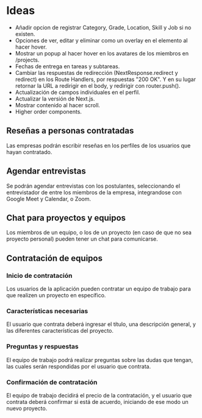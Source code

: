 # Ideas

- Añadir opcion de registrar Category, Grade, Location, Skill y Job si no existen.
- Opciones de ver, editar y eliminar como un overlay en el elemento al hacer hover.
- Mostrar un popup al hacer hover en los avatares de los miembros en /projects.
- Fechas de entrega en tareas y subtareas.
- Cambiar las respuestas de redirección (NextResponse.redirect y redirect) en los Route Handlers, por respuestas "200 OK". Y en su lugar retornar la URL a redirigir en el body, y redirigir con router.push().
- Actualización de campos individuales en el perfil.
- Actualizar la versión de Next.js.
- Mostrar contenido al hacer scroll.
- Higher order components.

## Reseñas a personas contratadas
Las empresas podrán escribir reseñas en los perfiles de los usuarios que hayan contratado.

## Agendar entrevistas
Se podrán agendar entrevistas con los postulantes, seleccionando el entrevistador de entre los miembros de la empresa, integrandose con Google Meet y Calendar, o Zoom.

## Chat para proyectos y equipos
Los miembros de un equipo, o los de un proyecto (en caso de que no sea proyecto personal) pueden tener un chat para comunicarse.

## Contratación de equipos
  ### Inicio de contratación
  Los usuarios de la aplicación pueden contratar un equipo de trabajo para que realizen un proyecto en específico.

  ### Características necesarias
  El usuario que contrata deberá ingresar el título, una descripción general, y las diferentes características del proyecto.

  ### Preguntas y respuestas
  El equipo de trabajo podrá realizar preguntas sobre las dudas que tengan, las cuales serán respondidas por el usuario que contrata.

  ### Confirmación de contratación
  El equipo de trabajo decidirá el precio de la contratación, y el usuario que contrata deberá confirmar si está de acuerdo, iniciando de ese modo un nuevo proyecto.
